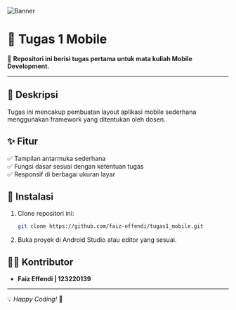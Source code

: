 ![Banner](assets/images/display)

# 📱 Tugas 1 Mobile

🚀 **Repositori ini berisi tugas pertama untuk mata kuliah Mobile Development.**

---

## 📌 Deskripsi
Tugas ini mencakup pembuatan layout aplikasi mobile sederhana menggunakan framework yang ditentukan oleh dosen.

## ✨ Fitur
✅ Tampilan antarmuka sederhana  
✅ Fungsi dasar sesuai dengan ketentuan tugas  
✅ Responsif di berbagai ukuran layar  

## 🔧 Instalasi
1. Clone repositori ini:
   ```sh
   git clone https://github.com/faiz-effendi/tugas1_mobile.git
   ```
2. Buka proyek di Android Studio atau editor yang sesuai.

## 👨‍💻 Kontributor
- **Faiz Effendi | 123220139**

---
💡 *Happy Coding!* 🚀
